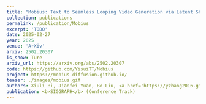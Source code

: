 ```yaml
---
title: "Mobius: Text to Seamless Looping Video Generation via Latent Shift"
collection: publications
permalink: /publication/Mobius
excerpt: 'TODO'
date: 2025-02-27
year: 2025
venue: 'ArXiv'
arxiv: 2502.20307
is_show: Ture
arxiv_url: https://arxiv.org/abs/2502.20307
code: https://github.com/YisuiTT/Mobius
project: https://mobius-diffusion.github.io/
teaser: ./images/mobius.gif
authors: Xiuli Bi, Jianfei Yuan, Bo Liu, <a href='https://yzhang2016.github.io/'>Yong Zhang</a>, <b>Xiaodong Cun 📮</b>, Chi-Man Pun, Bin Xiao
publication: <b>SIGGRAPH</b> (Conference Track) 
---
```

